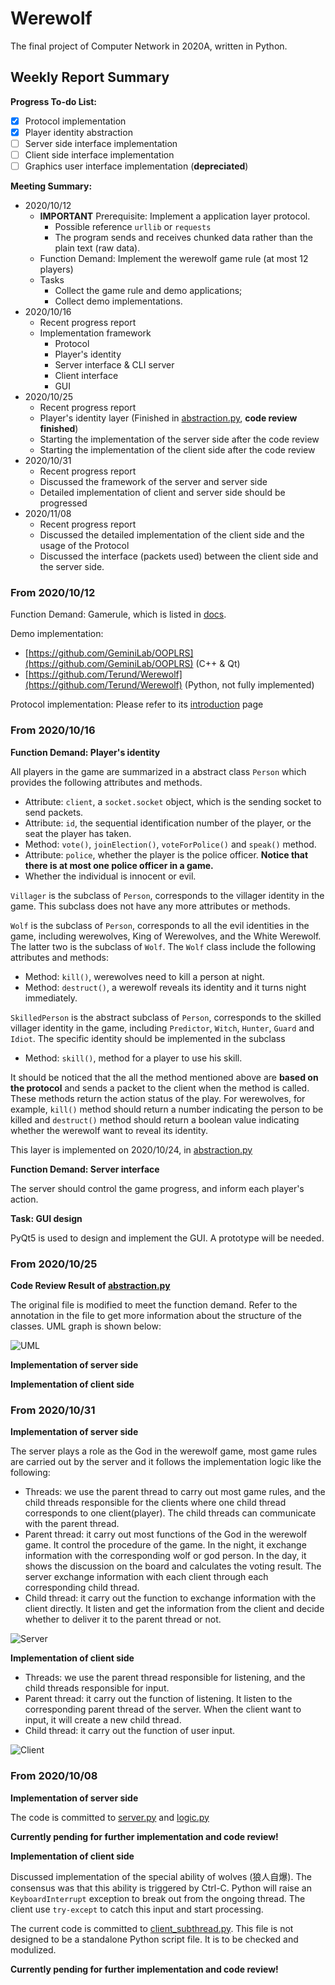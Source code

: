 # Werewolf

The final project of Computer Network in 2020A, written in Python.

## Weekly Report Summary

**Progress To-do List:**

* [x] Protocol implementation
* [x] Player identity abstraction
* [ ] Server side interface implementation
* [ ] Client side interface implementation
* [ ] Graphics user interface implementation (**depreciated**)

**Meeting Summary:**

* 2020/10/12
  * **IMPORTANT** Prerequisite: Implement a application layer protocol.  
    * Possible reference `urllib` or `requests`
    * The program sends and receives chunked data rather than the plain text (raw data).
  * Function Demand: Implement the werewolf game rule (at most 12 players)
  * Tasks
    * Collect the game rule and demo applications;
    * Collect demo implementations.
* 2020/10/16
  * Recent progress report
  * Implementation framework
    * Protocol
    * Player's identity
    * Server interface & CLI server
    * Client interface
    * GUI
* 2020/10/25
  * Recent progress report
  * Player's identity layer (Finished in [abstraction.py](Werewolf/abstraction.py), **code review finished**)
  * Starting the implementation of the server side after the code review
  * Starting the implementation of the client side after the code review
* 2020/10/31
  * Recent progress report
  * Discussed the framework of the server and server side
  * Detailed implementation of client and server side should be progressed
* 2020/11/08
  * Recent progress report
  * Discussed the detailed implementation of the client side and the usage of the Protocol
  * Discussed the interface (packets used) between the client side and the server side.

### From 2020/10/12

Function Demand: Gamerule, which is listed in [docs](docs/docs/gamerule.md).

Demo implementation:

* [https://github.com/GeminiLab/OOPLRS](https://github.com/GeminiLab/OOPLRS) (C++ & Qt)
* [https://github.com/Terund/Werewolf](https://github.com/Terund/Werewolf) (Python, not fully implemented)

Protocol implementation: Please refer to its [introduction](Werewolf/WP/README.md) page

### From 2020/10/16

**Function Demand: Player's identity**

All players in the game are summarized in a abstract class `Person` which provides the following attributes and methods.

* Attribute: `client`, a `socket.socket` object, which is the sending socket to send packets.
* Attribute: `id`, the sequential identification number of the player, or the seat the player has taken.
* Method: `vote()`, `joinElection()`, `voteForPolice()` and `speak()` method.
* Attribute: `police`, whether the player is the police officer. **Notice that there is at most one police officer in a game.**
* Whether the individual is innocent or evil.

`Villager` is the subclass of `Person`, corresponds to the villager identity in the game. This subclass does not have any more attributes or methods.

`Wolf` is the subclass of `Person`, corresponds to all the evil identities in the game, including werewolves, King of Werewolves, and the White Werewolf. The latter two is the subclass of `Wolf`. The `Wolf` class include the following attributes and methods:

* Method: `kill()`, werewolves need to kill a person at night. 
* Method: `destruct()`, a werewolf reveals its identity and it turns night immediately.

`SkilledPerson` is the abstract subclass of `Person`, corresponds to the skilled villager identity in the game, including `Predictor`, `Witch`, `Hunter`, `Guard` and `Idiot`. The specific identity should be implemented in the subclass

* Method: `skill()`, method for a player to use his skill.

It should be noticed that the all the method mentioned above are **based on the protocol** and sends a packet to the client when the method is called. These methods return the action status of the play. For werewolves, for example, `kill()` method should return a number indicating the person to be killed and `destruct()` method should return a boolean value indicating whether the werewolf want to reveal its identity.

This layer is implemented on 2020/10/24, in [abstraction.py](Werewolf/abstraction.py)

**Function Demand: Server interface**

The server should control the game progress, and inform each player's action.

**Task: GUI design**

PyQt5 is used to design and implement the GUI. A prototype will be needed.

### From 2020/10/25

**Code Review Result of [abstraction.py](Werewolf/abstraction.py)**

The original file is modified to meet the function demand. Refer to the annotation in the file to get more information about the structure of the classes. UML graph is shown below:

![UML](img//UML.svg)

**Implementation of server side**

**Implementation of client side**

### From 2020/10/31

**Implementation of server side**

The server plays a role as the God in the werewolf game, most game rules are carried out by the server and it follows the implementation logic like the following:

* Threads: we use the parent thread to carry out most game rules, and the child threads responsible for the clients where one child thread corresponds to one client(player). The child threads can communicate with the parent thread.
* Parent thread: it carry out most functions of the God in the werewolf game. It control the procedure of the game. In the night, it exchange information with the corresponding wolf or god person. In the day, it shows the discussion on the board and calculates the voting result. The server exchange information with each client through each corresponding child thread.
* Child thread: it carry out the function to exchange information with the client directly. It listen and get the information from the client and decide whether to deliver it to the parent thread or not.

![Server](img//Server.svg)

**Implementation of client side**

* Threads: we use the parent thread responsible for listening, and the child threads responsible for input.
* Parent thread: it carry out the function of listening. It listen to the corresponding parent thread of the server. When the client want to input, it will create a new child thread.
* Child thread: it carry out the function of user input. 

![Client](img//Client.svg)

### From 2020/10/08

**Implementation of server side**

The code is committed to [server.py](Werewolf/server.py) and [logic.py](Werewolf/server/logic.py)

**Currently pending for further implementation and code review!**

**Implementation of client side**

Discussed implementation of the special ability of wolves (狼人自爆). The consensus was that this ability is triggered by Ctrl-C. Python will raise an `KeyboardInterrupt` exception to break out from the ongoing thread. The client use `try-except` to catch this input and start processing.

The current code is committed to [client_subthread.py](Werewolf/client_subthread.py). This file is not designed to be a standalone Python script file. It is to be checked and modulized.

**Currently pending for further implementation and code review!**

<!-- 所有的人抽象成基类，所需的属性与方法如下：

1. 编号属性
2. 投票、上警和发言方法
3. 警长属性
4. 是否好人属性

村民属于子类，神和狼属于另一个子类

村民子类不需要额外的功能

神和狼作为一个类， 1定义一个虚函数表示他们可以执行的操作，加一个执行条件

具体实现： -->
